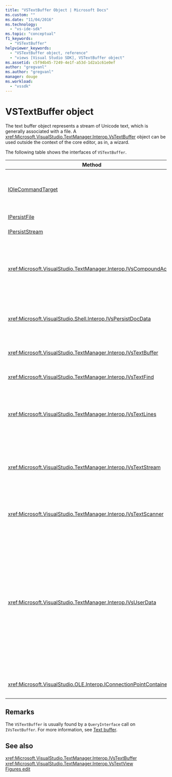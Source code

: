 ```yaml
---
title: "VSTextBuffer Object | Microsoft Docs"
ms.custom: ""
ms.date: "11/04/2016"
ms.technology: 
  - "vs-ide-sdk"
ms.topic: "conceptual"
f1_keywords: 
  - "VSTextBuffer"
helpviewer_keywords: 
  - "VSTextBuffer object, reference"
  - "views [Visual Studio SDK], VSTextBuffer object"
ms.assetid: c5f94b45-7249-4e1f-a53d-1d2a1c61e0ef
author: "gregvanl"
ms.author: "gregvanl"
manager: douge
ms.workload: 
  - "vssdk"
---
```

# VSTextBuffer object
The text buffer object represents a stream of Unicode text, which is generally associated with a file. A <xref:Microsoft.VisualStudio.TextManager.Interop.VsTextBuffer> object can be used outside the context of the core editor, as in, a wizard.  
  
 The following table shows the interfaces of `VSTextBuffer`.  
  
|Method|Description|  
|------------|-----------------|  
|[IOleCommandTarget](/windows/desktop/api/docobj/nn-docobj-iolecommandtarget)|Standard OLE interface. Used for undo/redo handling in the buffer.|  
|[IPersistFile](/windows/desktop/api/objidl/nn-objidl-ipersistfile)|Standard OLE interface.|  
|[IPersistStream](/windows/desktop/api/objidl/nn-objidl-ipersiststream)|Standard OLE interface.|  
|<xref:Microsoft.VisualStudio.TextManager.Interop.IVsCompoundAction>|Enables the creation of compounds actions (that is, actions that are grouped in a single undo/redo unit).|  
|<xref:Microsoft.VisualStudio.Shell.Interop.IVsPersistDocData>|Enables persistence of document data managed by the text buffer.|  
|<xref:Microsoft.VisualStudio.TextManager.Interop.IVsTextBuffer>|Provides basic services; used by many clients.|  
|<xref:Microsoft.VisualStudio.TextManager.Interop.IVsTextFind>|Used to search a buffer.|  
|<xref:Microsoft.VisualStudio.TextManager.Interop.IVsTextLines>|Provides read and write capabilities using two-dimensional coordinates. Inherits from `IVsTextBuffer`.|  
|<xref:Microsoft.VisualStudio.TextManager.Interop.IVsTextStream>|Provides read and write capabilities using one-dimensional coordinates. Inherits from `IVsTextBuffer`.|  
|<xref:Microsoft.VisualStudio.TextManager.Interop.IVsTextScanner>|Provides fast, stream-oriented, sequential access to text in the buffer.|  
|<xref:Microsoft.VisualStudio.TextManager.Interop.IVsUserData>|Provides access to a generic collection of properties. The most important property is the name, or moniker, of the buffer. You can store your own random data in the buffer with this interface by creating a GUID and using it as a key.|  
|<xref:Microsoft.VisualStudio.OLE.Interop.IConnectionPointContainer>|Supports connection points for events.|  
  
## Remarks  
 The `VSTextBuffer` is usually found by a `QueryInterface` call on `IVsTextBuffer`. For more information, see [Text buffer](../extensibility/accessing-the-text-buffer-by-using-the-legacy-api.md).  
  
## See also  
 <xref:Microsoft.VisualStudio.TextManager.Interop.IVsTextBuffer>   
 <xref:Microsoft.VisualStudio.TextManager.Interop.VsTextView>   
 [Figures edit](https://www.microsoft.com/download/details.aspx?id=55984)